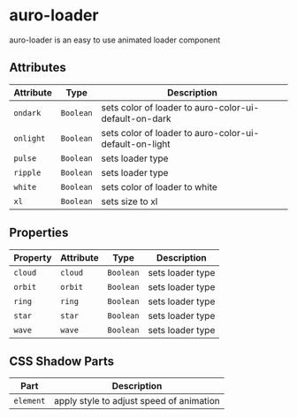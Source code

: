 # auro-loader

auro-loader is an easy to use animated loader component

## Attributes

| Attribute | Type      | Description                                      |
|-----------|-----------|--------------------------------------------------|
| `ondark`  | `Boolean` | sets color of loader to auro-color-ui-default-on-dark |
| `onlight` | `Boolean` | sets color of loader to auro-color-ui-default-on-light |
| `pulse`   | `Boolean` | sets loader type                                 |
| `ripple`  | `Boolean` | sets loader type                                 |
| `white`   | `Boolean` | sets color of loader to white                    |
| `xl`      | `Boolean` | sets size to xl                                  |

## Properties

| Property | Attribute | Type      | Description      |
|----------|-----------|-----------|------------------|
| `cloud`  | `cloud`   | `Boolean` | sets loader type |
| `orbit`  | `orbit`   | `Boolean` | sets loader type |
| `ring`   | `ring`    | `Boolean` | sets loader type |
| `star`   | `star`    | `Boolean` | sets loader type |
| `wave`   | `wave`    | `Boolean` | sets loader type |

## CSS Shadow Parts

| Part      | Description                              |
|-----------|------------------------------------------|
| `element` | apply style to adjust speed of animation |
